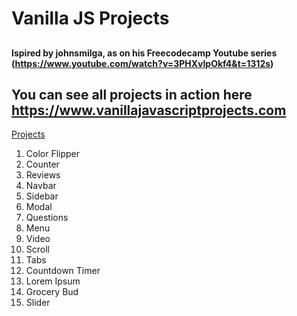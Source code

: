# Vanilla JS Projects

##

#### Ispired by johnsmilga, as on his Freecodecamp Youtube series (https://www.youtube.com/watch?v=3PHXvlpOkf4&t=1312s)




## You can see all projects in action here https://www.vanillajavascriptprojects.com

[Projects](https://www.vanillajavascriptprojects.com/)

1. Color Flipper
2. Counter
3. Reviews
4. Navbar
5. Sidebar
6. Modal
7. Questions
8. Menu
9. Video
10. Scroll
11. Tabs
12. Countdown Timer
13. Lorem Ipsum
14. Grocery Bud
15. Slider

